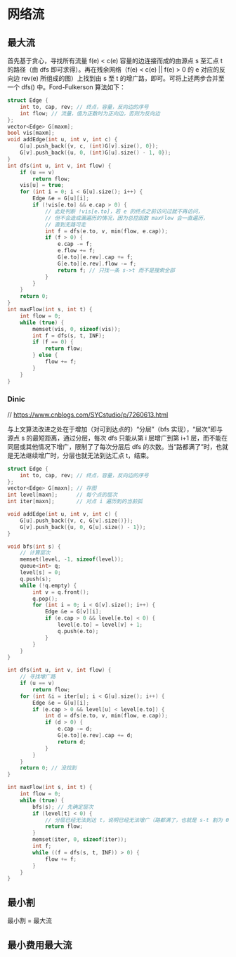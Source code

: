 # 网络流

## 最大流

首先基于贪心，寻找所有流量 f(e) < c(e) 容量的边连接而成的由源点 s 至汇点 t 的路径（由 dfs 即可求得）。再在残余网络（f(e) < c(e) || f(e) > 0 的 e 对应的反向边 rev(e) 所组成的图）上找到由 s 至 t 的增广路，即可。可将上述两步合并至一个 dfs() 中。Ford-Fulkerson 算法如下：

```C++ {.lang-type-C++}
struct Edge {
    int to, cap, rev; // 终点，容量，反向边的序号
    int flow; // 流量，值为正数时为正向边，否则为反向边
};
vector<Edge> G[maxm];
bool vis[maxm];
void addEdge(int u, int v, int c) {
    G[u].push_back({v, c, (int)G[v].size(), 0});
    G[v].push_back({u, 0, (int)G[u].size() - 1, 0});
}
int dfs(int u, int v, int flow) {
    if (u == v)
        return flow;
    vis[u] = true;
    for (int i = 0; i < G[u].size(); i++) {
        Edge &e = G[u][i];
        if (!vis[e.to] && e.cap > 0) {
            // 此处判断 !vis[e.to]，若 e 的终点之前访问过就不再访问，
            // 但不会造成漏遍历的情况，因为总控函数 maxFlow 会一直遍历，
            // 直到无路可走
            int f = dfs(e.to, v, min(flow, e.cap));
            if (f > 0) {
                e.cap -= f;
                e.flow += f;
                G[e.to][e.rev].cap += f;
                G[e.to][e.rev].flow -= f;
                return f; // 只找一条 s->t 而不是搜索全部
            }
        }
    }
    return 0;
}
int maxFlow(int s, int t) {
    int flow = 0;
    while (true) {
        memset(vis, 0, sizeof(vis));
        int f = dfs(s, t, INF);
        if (f == 0) {
            return flow;
        } else {
            flow += f;
        }
    }
}
```

### Dinic

// https://www.cnblogs.com/SYCstudio/p/7260613.html

与上文算法改进之处在于增加（对可到达点的）“分层”（bfs 实现），“层次”即与源点 s 的最短距离，通过分层，每次 dfs 只能从第 i 层增广到第 i+1 层，而不能在同层或其他情况下增广，限制了了每次分层后 dfs 的次数。当“路都满了”时，也就是无法继续增广时，分层也就无法到达汇点 t，结束。

```C++ {.lang-type-C++}
struct Edge {
    int to, cap, rev; // 终点，容量，反向边的序号
};
vector<Edge> G[maxn]; // 存图
int level[maxn];      // 每个点的层次
int iter[maxn];       // 对点 i 遍历到的当前弧

void addEdge(int u, int v, int c) {
    G[u].push_back({v, c, G[v].size()});
    G[v].push_back({u, 0, G[u].size() - 1});
}

void bfs(int s) {
    // 计算层次
    memset(level, -1, sizeof(level));
    queue<int> q;
    level[s] = 0;
    q.push(s);
    while (!q.empty) {
        int v = q.front();
        q.pop();
        for (int i = 0; i < G[v].size(); i++) {
            Edge &e = G[v][i];
            if (e.cap > 0 && level[e.to] < 0) {
                level[e.to] = level[v] + 1;
                q.push(e.to);
            }
        }
    }
}

int dfs(int u, int v, int flow) {
    // 寻找增广路
    if (u == v)
        return flow;
    for (int &i = iter[u]; i < G[u].size(); i++) {
        Edge &e = G[u][i];
        if (e.cap > 0 && level[u] < level[e.to]) {
            int d = dfs(e.to, v, min(flow, e.cap));
            if (d > 0) {
                e.cap -= d;
                G[e.to][e.rev].cap += d;
                return d;
            }
        }
    }
    return 0; // 没找到
}

int maxFlow(int s, int t) {
    int flow = 0;
    while (true) {
        bfs(s); // 先确定层次
        if (level[t] < 0) {
            // 分层已经无法到达 t，说明已经无法增广（路都满了，也就是 s-t 割为 0 了）
            return flow;
        }
        memset(iter, 0, sizeof(iter));
        int f;
        while ((f = dfs(s, t, INF)) > 0) {
            flow += f;
        }
    }
}
```

## 最小割

最小割 = 最大流

## 最小费用最大流

